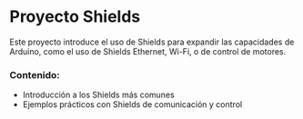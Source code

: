 # Proyecto Shields

Este proyecto introduce el uso de Shields para expandir las capacidades de Arduino, como el uso de Shields Ethernet, Wi-Fi, o de control de motores.

### Contenido:
- Introducción a los Shields más comunes
- Ejemplos prácticos con Shields de comunicación y control

